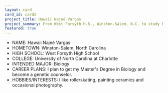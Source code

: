 ```yaml
---
layout: card
card_id: card1
project_title: Hawaii Najeé Vargas
project_summary: From West Forsyth H.S., Winston-Salem, N.C. to study Biology at University of North Carolina at Charlotte.
featured: true
---
```

<!--Featured cards can be written in HTML or markdown -->
- NAME: Hawaii Najeé Vargas 
- HOMETOWN: Winston-Salem, North Carolina 
- HIGH SCHOOL: West Forsyth High School 
- COLLEGE: University of North Carolina at Charlotte 
- INTENDED MAJOR: Biology
- CAREER PLANS:
I plan to get my Master's Degree in Biology and become a genetic counselor.
- HOBBIES/INTERESTS:
I like rollerskating, painting ceramics and occasional photography.
